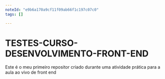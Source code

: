 ```yaml
---
noteId: "e9b6a170a9cf11f09ab66f1c197c07c0"
tags: []

---
```


# TESTES-CURSO-DESENVOLVIMENTO-FRONT-END
Este é o meu primeiro repositor criado durante uma atividade prática para a aula ao vivo de front end
